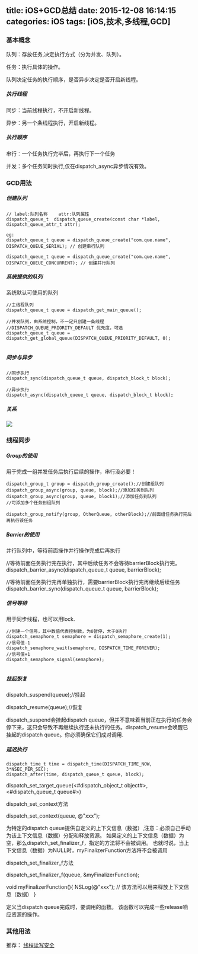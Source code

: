 title: iOS+GCD总结
date: 2015-12-08 16:14:15
categories: iOS
tags: [iOS,技术,多线程,GCD]
---

### 基本概念

队列：存放任务,决定执行方式（分为并发、队列）。

任务：执行具体的操作。

队列决定任务的执行顺序，是否异步决定是否开启新线程。
##### 执行线程
同步：当前线程执行，不开启新线程。

异步：另一个条线程执行，开启新线程。

##### 执行顺序
串行：一个任务执行完毕后，再执行下一个任务

并发：多个任务同时执行,仅在dispatch_async异步情况有效。

### GCD用法

##### 创建队列

```
// label:队列名称    attr:队列属性  
dispatch_queue_t  dispatch_queue_create(const char *label,  dispatch_queue_attr_t attr); 

eg:
dispatch_queue_t queue = dispatch_queue_create("com.que.name", DISPATCH_QUEUE_SERIAL); // 创建串行队列

dispatch_queue_t queue = dispatch_queue_create("com.que.name", DISPATCH_QUEUE_CONCURRENT); // 创建并行队列

```

##### 系统提供的队列
系统默认可使用的队列

```
//主线程队列
dispatch_queue_t queue = dispatch_get_main_queue();

//并发队列，由系统控制，不一定只创建一条线程
//DISPATCH_QUEUE_PRIORITY_DEFAULT 优先度，可选
dispatch_queue_t queue = dispatch_get_global_queue(DISPATCH_QUEUE_PRIORITY_DEFAULT, 0);


```

##### 同步与异步


```
//同步执行
dispatch_sync(dispatch_queue_t queue, dispatch_block_t block);

//异步执行
dispatch_async(dispatch_queue_t queue, dispatch_block_t block);

```

##### 关系
![](http://7xp069.com1.z0.glb.clouddn.com/201607240001.png)


### 线程同步

##### Group的使用
用于完成一组并发任务后执行后续的操作，串行没必要！

```
dispatch_group_t group = dispatch_group_create();//创建组队列
dispatch_group_async(group, queue, block);//添加任务到队列
dispatch_group_async(group, queue, block1);//添加任务到队列
//可添加多个任务到组队列

dispatch_group_notify(group, OtherQueue, otherBlock);//前面组任务执行完后再执行该任务

```

##### Barrier的使用  

并行队列中，等待前面操作并行操作完成后再执行

//等待前面任务执行完在执行，其中后续任务不会等待barrierBlock执行完。
dispatch_barrier_async(dispatch_queue_t queue, barrierBlock);

//等待前面任务执行完再单独执行，需要barrierBlock执行完再继续后续任务
dispatch_barrier_sync(dispatch_queue_t queue, barrierBlock);


##### 信号等待
用于同步线程，也可以用lock.

```
//创建一个信号，其中数值代表控制数，为0暂停，大于0执行
dispatch_semaphore_t semaphore = dispatch_semaphore_create(1);
//信号值-1
dispatch_semaphore_wait(semaphore, DISPATCH_TIME_FOREVER);
//信号值+1
dispatch_semaphore_signal(semaphore);
    
```

##### 挂起恢复

dispatch_suspend(queue);//挂起

dispatch_resume(queue);//恢复

dispatch_suspend会挂起dispatch queue，但并不意味着当前正在执行的任务会停下来，这只会导致不再继续执行还未执行的任务。dispatch_resume会唤醒已挂起的dispatch queue。你必须确保它们成对调用.

##### 延迟执行

```
dispatch_time_t time = dispatch_time(DISPATCH_TIME_NOW, 3*NSEC_PER_SEC);
dispatch_after(time, dispatch_queue_t queue, block);

```

dispatch_set_target_queue(<#dispatch_object_t object#>, <#dispatch_queue_t queue#>)


dispatch_set_context方法

 
dispatch_set_context(queue, @"xxx");

 
为特定的dispatch queue提供自定义的上下文信息（数据）,注意：必须自己手动为该上下文信息（数据）分配和释放资源。
如果定义的上下文信息（数据）为空，那么dispatch_set_finalizer_f，指定的方法将不会被调用。
也就时说，当上下文信息（数据）为NULL时，myFinalizerFunction方法将不会被调用

dispatch_set_finalizer_f方法

 
dispatch_set_finalizer_f(queue, &myFinalizerFunction);
 
void myFinalizerFunction(){
    NSLog(@"xxx");
    // 该方法可以用来释放上下文信息（数据）
}

 
定义当dispatch queue完成时，要调用的函数。
该函数可以完成一些release响应资源的操作。


### 其他用法

推荐：
[线程读写安全](http://www.cnblogs.com/ziyi--caolu/p/4900650.html)





























